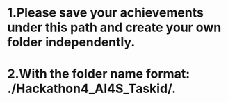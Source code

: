 
# 1.Please save your achievements under this path and create your own folder independently.

# 2.With the folder name format: ./Hackathon4_AI4S_Taskid/.
